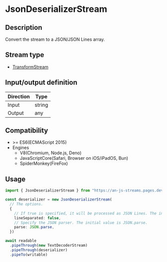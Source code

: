 # JsonDeserializerStream

## Description
Convert the stream to a JSON/JSON Lines array.

## Stream type
* [TransformStream](https://developer.mozilla.org/en-US/docs/Web/API/TransformStream)

## Input/output definition
|Direction|Type|
|-|-|
|Input|string|
|Output|any|

## Compatibility
* \>= ES6(ECMAScript 2015)
* Engines
  * V8(Chromium, Node.js, Deno)
  * JavaScriptCore(Safari, Browser on iOS/iPadOS, Bun)
  * SpiderMonkey(FireFox)

## Usage
```ts
import { JsonDeserializerStream } from "https://an-js-streams.pages.dev/mod.mjs"

const deserializer = new JsonDeserializerStream(
  // The options.
  {
    // If true is specified, it will be processed as JSON Lines. The initial value is false.
    lineSeparated: false,
    // Specify the JSON parser. The initial value is JSON.parse.
    parse: JSON.parse,
  })

await readable
  .pipeThrough(new TextDecoderStream)
  .pipeThrough(deserializer)
  .pipeTo(writable)
```